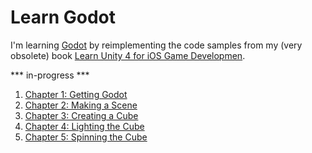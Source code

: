 # Learn Godot

I'm learning [Godot](http://godotengine.org/) by reimplementing the code samples from my (very obsolete) book [Learn Unity 4 for iOS Game Developmen](https://github.com/technicat/learnunity).

*** in-progress ***

1. [Chapter 1: Getting Godot](chapter1/README.md)
2. [Chapter 2: Making a Scene](chapter2/README.md)
3. [Chapter 3: Creating a Cube](chapter3/README.md)
4. [Chapter 4: Lighting the Cube](chapter4/README.md)
5. [Chapter 5: Spinning the Cube](chapter4/README.md)


